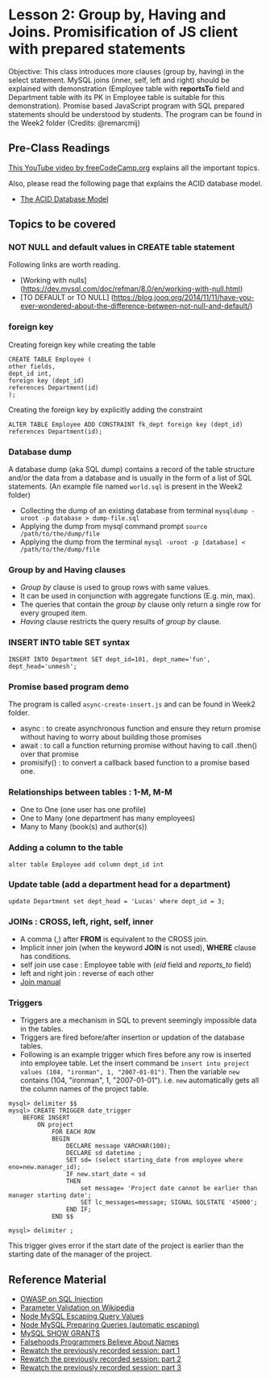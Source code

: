 # Lesson 2: Group by, Having and Joins. Promisification of JS client with prepared statements

Objective: This class introduces more clauses (group by, having) in the
select statement. MySQL joins (inner, self, left and right) should be explained
with demonstration (Employee table with **reportsTo** field and Department
table with its PK in Employee table is suitable for this demonstration).
Promise based JavaScript program with SQL prepared statements should be
understood by students. The program can be found in the Week2 folder (Credits:
@remarcmij)

## Pre-Class Readings

[This YouTube video by freeCodeCamp.org](https://www.youtube.com/watch?v=HXV3zeQKqGY) explains
all the important topics.

Also, please read the following page that explains the ACID database model.
- [The ACID Database Model](https://www.thoughtco.com/the-acid-model-1019731)

## Topics to be covered

### NOT NULL and default values in CREATE table statement

Following links are worth reading.
- [Working with nulls] (https://dev.mysql.com/doc/refman/8.0/en/working-with-null.html)
- [TO DEFAULT or TO NULL] (https://blog.jooq.org/2014/11/11/have-you-ever-wondered-about-the-difference-between-not-null-and-default/)

### foreign key

Creating foreign key while creating the table
```
CREATE TABLE Employee (
other fields,
dept_id int,
foreign key (dept_id)
references Department(id)
);
```

Creating the foreign key by explicitly adding the constraint
```
ALTER TABLE Employee ADD CONSTRAINT fk_dept foreign key (dept_id) references Department(id);
```


### Database dump

A database dump (aka SQL dump) contains a record of the table structure
and/or the data from a database and is usually in the form of a list of SQL statements.
(An example file named `world.sql` is present in the Week2 folder)

- Collecting the dump of an existing database from terminal `mysqldump -uroot -p database > dump-file.sql`
- Applying the dump from mysql command prompt `source /path/to/the/dump/file`
- Applying the dump from the terminal `mysql -uroot -p [database] < /path/to/the/dump/file`

### Group by and Having clauses

- *Group by* clause is used to group rows with same values.
- It can be used in conjunction with aggregate functions (E.g. min, max).
- The queries that contain the *group by* clause only return a single row for every grouped item.
- *Having* clause restricts the query results of *group by* clause.

### INSERT INTO table SET syntax

```
INSERT INTO Department SET dept_id=101, dept_name='fun', dept_head='unmesh';
```
### Promise based program demo

The program is called `async-create-insert.js` and can be found in Week2 folder.
- async : to create asynchronous function and ensure they return promise without having to worry
about building those promises
- await : to call a function returning promise without having to call .then() over that promise
- promisify() : to convert a callback based function to a promise based one.

### Relationships between tables : 1-M, M-M

- One to One (one user has one profile)
- One to Many (one department has many employees)
- Many to Many (book(s) and author(s))

### Adding a column to the table
```
alter table Employee add column dept_id int
```

### Update table (add a department head for a department)

```
update Department set dept_head = 'Lucas' where dept_id = 3;
```

### JOINs : CROSS, left, right, self, inner

- A comma (,) after **FROM** is equivalent to the CROSS join.
- Implicit inner join (when the keyword **JOIN** is not used), **WHERE** clause has conditions.
- self join use case : Employee table with (*eid* field and *reports_to* field)
- left and right join : reverse of each other
- [Join manual](https://dev.mysql.com/doc/refman/8.0/en/join.html)

### Triggers
* Triggers are a mechanism in SQL to prevent seemingly impossible data in the tables.
* Triggers are fired before/after insertion or updation of the database tables.
* Following is an example trigger which fires before any row is inserted into employee table.
Let the insert command be `insert into project values (104, "ironman", 1, "2007-01-01")`.
Then the variable `new` contains (104, "ironman", 1, "2007-01-01").
i.e. `new` automatically gets all the column names of the project table.
```
mysql> delimiter $$
mysql> CREATE TRIGGER date_trigger
    BEFORE INSERT
        ON project
            FOR EACH ROW
            BEGIN
                DECLARE message VARCHAR(100);
                DECLARE sd datetime ;
                SET sd= (select starting_date from employee where eno=new.manager_id);
                IF new.start_date < sd
                THEN
                    set message= 'Project date cannot be earlier than manager starting date';
                    SET lc_messages=message; SIGNAL SQLSTATE '45000';
                END IF;
            END $$

mysql> delimiter ;
```
This trigger gives error if the start date of the project is earlier than the starting date
of the manager of the project.

## Reference Material

- [OWASP on SQL Injection](https://www.owasp.org/index.php/SQL_injection)
- [Parameter Validation on Wikipedia](https://en.wikipedia.org/wiki/Parameter_validation)
- [Node MySQL Escaping Query Values](https://github.com/mysqljs/mysql#escaping-query-values)
- [Node MySQL Preparing Queries (automatic escaping)](https://github.com/mysqljs/mysql#preparing-queries)
- [MySQL SHOW GRANTS](https://dev.mysql.com/doc/refman/5.7/en/show-grants.html)
- [Falsehoods Programmers Believe About Names](http://www.kalzumeus.com/2010/06/17/falsehoods-programmers-believe-about-names/)
- [Rewatch the previously recorded session: part 1](https://www.youtube.com/watch?v=G6v1po3zvNk)
- [Rewatch the previously recorded session: part 2](https://www.youtube.com/watch?v=5fv1vV1TciM)
- [Rewatch the previously recorded session: part 3](https://www.youtube.com/watch?v=ZNLhHUDj6jo)
